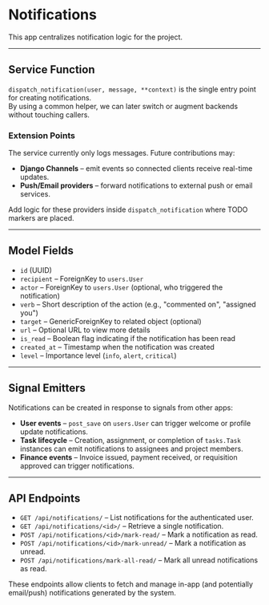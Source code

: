 # Notifications

This app centralizes notification logic for the project.

---

## Service Function

`dispatch_notification(user, message, **context)` is the single entry point for creating notifications.  
By using a common helper, we can later switch or augment backends without touching callers.

### Extension Points
The service currently only logs messages. Future contributions may:

- **Django Channels** – emit events so connected clients receive real-time updates.
- **Push/Email providers** – forward notifications to external push or email services.

Add logic for these providers inside `dispatch_notification` where TODO markers are placed.

---

## Model Fields

- `id` (UUID)
- `recipient` – ForeignKey to `users.User`
- `actor` – ForeignKey to `users.User` (optional, who triggered the notification)
- `verb` – Short description of the action (e.g., "commented on", "assigned you")
- `target` – GenericForeignKey to related object (optional)
- `url` – Optional URL to view more details
- `is_read` – Boolean flag indicating if the notification has been read
- `created_at` – Timestamp when the notification was created
- `level` – Importance level (`info`, `alert`, `critical`)

---

## Signal Emitters

Notifications can be created in response to signals from other apps:

- **User events** – `post_save` on `users.User` can trigger welcome or profile update notifications.
- **Task lifecycle** – Creation, assignment, or completion of `tasks.Task` instances can emit notifications to assignees and project members.
- **Finance events** – Invoice issued, payment received, or requisition approved can trigger notifications.

---

## API Endpoints

- `GET /api/notifications/` – List notifications for the authenticated user.
- `GET /api/notifications/<id>/` – Retrieve a single notification.
- `POST /api/notifications/<id>/mark-read/` – Mark a notification as read.
- `POST /api/notifications/<id>/mark-unread/` – Mark a notification as unread.
- `POST /api/notifications/mark-all-read/` – Mark all unread notifications as read.

These endpoints allow clients to fetch and manage in-app (and potentially email/push) notifications generated by the system.
